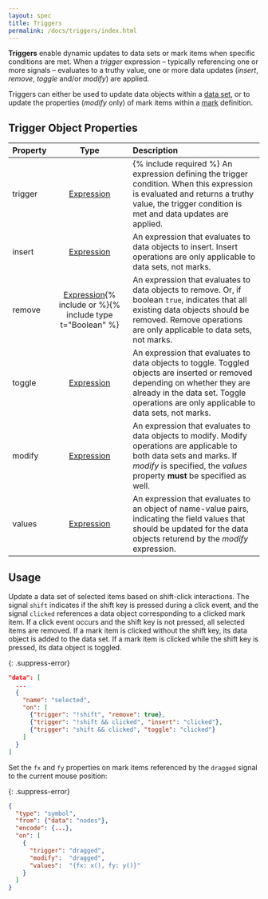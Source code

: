 ```yaml
---
layout: spec
title: Triggers
permalink: /docs/triggers/index.html
---
```


**Triggers** enable dynamic updates to data sets or mark items when specific conditions are met. When a _trigger_ expression &ndash; typically referencing one or more signals &ndash; evaluates to a truthy value, one or more data updates (_insert_, _remove_, _toggle_ and/or _modify_) are applied.

Triggers can either be used to update data objects within a [data set](../data), or to update the properties (_modify_ only) of mark items within a [mark](../marks) definition.

## Trigger Object Properties

| Property  | Type                          | Description    |
| :-------- | :---------------------------: | :------------- |
| trigger   | [Expression](../expressions)  | {% include required %} An expression defining the trigger condition. When this expression is evaluated and returns a truthy value, the trigger condition is met and data updates are applied.|
| insert    | [Expression](../expressions)  | An expression that evaluates to data objects to insert. Insert operations are only applicable to data sets, not marks.|
| remove    | [Expression](../expressions){% include or %}{% include type t="Boolean" %} | An expression that evaluates to data objects to remove. Or, if boolean `true`, indicates that all existing data objects should be removed. Remove operations are only applicable to data sets, not marks.|
| toggle    | [Expression](../expressions)  | An expression that evaluates to data objects to toggle. Toggled objects are inserted or removed depending on whether they are already in the data set. Toggle operations are only applicable to data sets, not marks.|
| modify    | [Expression](../expressions)  | An expression that evaluates to data objects to modify. Modify operations are applicable to both data sets and marks. If _modify_ is specified, the _values_ property **must** be specified as well.|
| values    | [Expression](../expressions)  | An expression that evaluates to an object of name-value pairs, indicating the field values that should be updated for the data objects returend by the _modify_ expression. |

## Usage

Update a data set of selected items based on shift-click interactions. The signal `shift` indicates if the shift key is pressed during a click event, and the signal `clicked` references a data object corresponding to a clicked mark item. If a click event occurs and the shift key is not pressed, all selected items are removed. If a mark item is clicked without the shift key, its data object is added to the data set. If a mark item is clicked while the shift key is pressed, its data object is toggled.

{: .suppress-error}
```json
"data": [
  ...
  {
    "name": "selected",
    "on": [
      {"trigger": "!shift", "remove": true},
      {"trigger": "!shift && clicked", "insert": "clicked"},
      {"trigger": "shift && clicked", "toggle": "clicked"}
    ]
  }
]
```

Set the `fx` and `fy` properties on mark items referenced by the `dragged` signal to the current mouse position:

{: .suppress-error}
```json
{
  "type": "symbol",
  "from": {"data": "nodes"},
  "encode": {...},
  "on": [
    {
      "trigger": "dragged",
      "modify":  "dragged",
      "values":  "{fx: x(), fy: y()}"
    }
  ]
}
```
